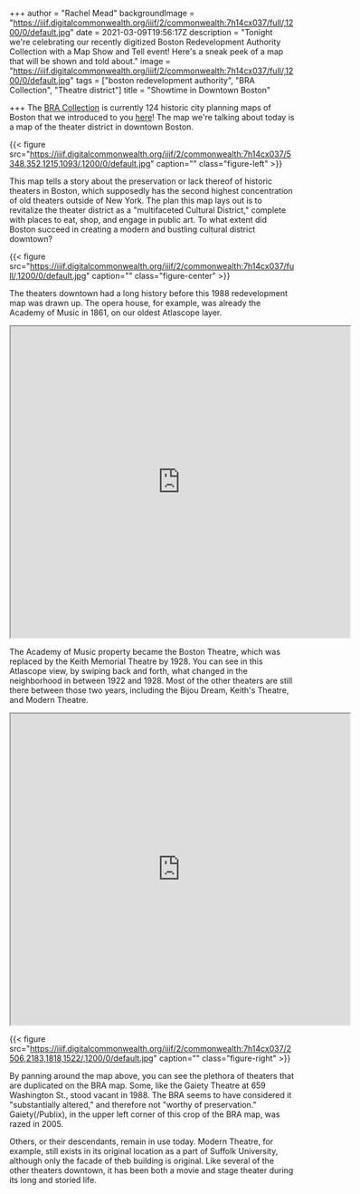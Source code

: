 +++
author = "Rachel Mead"
backgroundImage = "https://iiif.digitalcommonwealth.org/iiif/2/commonwealth:7h14cx037/full/,1200/0/default.jpg"
date = 2021-03-09T19:56:17Z
description = "Tonight we're celebrating our recently digitized Boston Redevelopment Authority Collection with a Map Show and Tell event! Here's a sneak peek of a map that will be shown and told about."
image = "https://iiif.digitalcommonwealth.org/iiif/2/commonwealth:7h14cx037/full/,1200/0/default.jpg"
tags = ["boston redevelopment authority", "BRA Collection", "Theatre district"]
title = "Showtime in Downtown Boston"

+++
The [BRA Collection](https://collections.leventhalmap.org/collections/commonwealth:7h14cv132) is currently 124 historic city planning maps of Boston that we introduced to you [here](https://www.leventhalmap.org/articles/a-new-view-into-urban-renewal-in-boston/)! The map we're talking about today is a map of the theater district in downtown Boston.

{{< figure src="https://iiif.digitalcommonwealth.org/iiif/2/commonwealth:7h14cx037/5348,352,1215,1093/,1200/0/default.jpg" caption="" class="figure-left" >}}

This map tells a story about the preservation or lack thereof of historic theaters in Boston, which supposedly has the second highest concentration of old theaters outside of New York. The plan this map lays out is to revitalize the theater district as a "multifaceted Cultural District," complete with places to eat, shop, and engage in public art. To what extent did Boston succeed in creating a modern and bustling cultural district downtown?

{{< figure src="https://iiif.digitalcommonwealth.org/iiif/2/commonwealth:7h14cx037/full/,1200/0/default.jpg" caption="" class="figure-center" >}}

The theaters downtown had a long history before this 1988 redevelopment map was drawn up. The opera house, for example, was already the Academy of Music in 1861, on our oldest Atlascope layer.

<iframe width="600" height="550" src="https://atlascope.leventhalmap.org/#view:embed$base:000$overlay:39999059012045$zoom:20.00$center:-7910656.661198085,5214204.195716886$mode:glass$pos:196"></iframe>

The Academy of Music property became the Boston Theatre, which was replaced by the Keith Memorial Theatre by 1928. You can see in this Atlascope view, by swiping back and forth, what changed in the neighborhood in between 1922 and 1928. Most of the other theaters are still there between those two years, including the Bijou Dream, Keith's Theatre, and Modern Theatre.

<iframe width="600" height="550" src="https://atlascope.leventhalmap.org/#view:embed$base:39999059011682$overlay:39999059011526$zoom:18.81$center:-7910669.7252482,5214150.160095448$mode:swipe-x$pos:0.4757853403141361"></iframe>

{{< figure src="https://iiif.digitalcommonwealth.org/iiif/2/commonwealth:7h14cx037/2506,2183,1818,1522/,1200/0/default.jpg" caption="" class="figure-right" >}}

By panning around the map above, you can see the plethora of theaters that are duplicated on the BRA map. Some, like the Gaiety Theatre at 659 Washington St., stood vacant in 1988. The BRA seems to have considered it "substantially altered," and therefore not "worthy of preservation." Gaiety(/Publix), in the upper left corner of this crop of the BRA map, was razed in 2005.

Others, or their descendants, remain in use today. Modern Theatre, for example, still exists in its original location as a part of Suffolk University, although only the facade of theb building is original. Like several of the other theaters downtown, it has been both a movie and stage theater during its long and storied life.